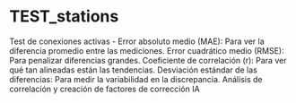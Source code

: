 # TEST_stations
Test de conexiones activas - 
Error absoluto medio (MAE): Para ver la diferencia promedio entre las mediciones.
Error cuadrático medio (RMSE): Para penalizar diferencias grandes.
Coeficiente de correlación (r): Para ver qué tan alineadas están las tendencias.
Desviación estándar de las diferencias: Para medir la variabilidad en la discrepancia.
Análisis de correlación y creación de factores de corrección IA

